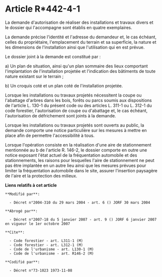 # Article R*442-4-1

La demande d'autorisation de réaliser des installations et travaux divers et le dossier qui l'accompagne sont établis en
quatre exemplaires.

La demande précise l'identité et l'adresse du demandeur et, le cas échéant, celles du propriétaire,  l'emplacement du terrain
et sa superficie, la nature et les dimensions de l'installation ainsi que l'utilisation qui en est prévue.

Le dossier joint à la demande est constitué par :

a) Un plan de situation, ainsi qu'un plan sommaire des lieux comportant l'implantation de l'installation projetée et
l'indication des bâtiments de toute nature existant sur le terrain ;

b) Un croquis coté et un plan coté de l'installation projetée.

Lorsque les installations ou travaux projetés nécessitent la coupe ou l'abattage d'arbres dans les bois, forêts ou parcs
soumis aux dispositions de l'article L. 130-1 du présent code ou des articles L. 311-1 ou L. 312-1 du code forestier,
l'autorisation de coupe ou d'abattage et, le cas échéant, l'autorisation de défrichement sont joints à la demande.

Lorsque les installations ou travaux projetés sont ouverts au public, la demande comporte une notice particulière sur les
mesures à mettre en place afin de permettre l'accessibilité à tous.

Lorsque l'opération consiste en la réalisation d'une aire de stationnement mentionnée au b de l'article R. 146-2, le dossier
comporte en outre une notice exposant l'état actuel de la fréquentation automobile et des stationnements, les raisons pour
lesquelles l'aire de stationnement ne peut pas être implantée en un autre lieu ainsi que les mesures prévues pour limiter la
fréquentation automobile dans le site, assurer l'insertion paysagère de l'aire et la protection des milieux.

**Liens relatifs à cet article**

	**Modifié par**:

	  - Décret n°2004-310 du 29 mars 2004 - art. 6 () JORF 30 mars 2004

	**Abrogé par**:

	  - Décret n°2007-18 du 5 janvier 2007 - art. 9 () JORF 6 janvier 2007 en vigueur le 1er octobre 2007

	**Cite**:

	  - Code forestier - art. L311-1 (M)
	  - Code forestier - art. L312-1 (M)
	  - Code de l'urbanisme - art. L130-1 (M)
	  - Code de l'urbanisme - art. R146-2 (M)

	**Codifié par**:

	  - Décret n°73-1023 1973-11-08
